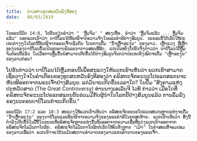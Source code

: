 ```yaml
---
title:  ຂ່າວສານທູດສະຫວັນອົງທີສອງ
date:   06/03/2019
---
```


`ໃນພຣະນິມິດ 14:8, ໂຢຮັນຂຽນຄຳວ່າ " 'ຫຼົ້ມຈົມ' " ສອງເທື່ອ. ຄຳວ່າ "ຫຼົ້ມຈົມແລ້ວ ... ຫຼົ້ມຈົມແລ້ວ" ບອກພວກເຮົາວ່າ ບາບີໂລນໄດ້ຫັນໜີຈາກຄວາມຈິງໃນພຣະຄຳພີຢ່າງສົມບູນ. ນະຄອນນີ້ໄດ້ເຮັດໃຫ້ປະເທດຕ່າງໆໃນໂລກນີ້ຫັນໜີຈາກພຣະເຈົ້າເຊັ່ນກັນ ໂດຍການດື່ມ "ນ້ຳເຫຼົ້າອະງຸ່ນ" ຂອງລາວ. ເຫຼົ້າແວງ ຫຼືເຫຼົ້າອະງຸ່ນຂອງບາບີໂລນນັ້ນເປັນຮູບພາບພັນລະນາການສອນທີ່ຜິດ. ແຕ່ເປັນຫຍັງໂຢຮັນຈຶ່ງກ່າວວ່າ ບາບີໂລນໄດ້ຫຼົ້ມຈົມຕອນນີ້ແລ້ວ ໃນເມື່ອການຫຼົ້ມນັ້ນບໍ່ສາມາດເກີດຂຶ້ນໄດ້ຢ່າງສົມບູນຈົນກວ່າປະເທດທັງໝົດຈະດື່ມ "ເຫຼົ້າອະງຸ່ນ" ຂອງລາວກ່ອນ?`

ໂຢຮັນກ່າວວ່າ ບາບີໂລນໄດ້ຫຼົ້ມຕອນນີ້ເພື່ອສະແດງໃຫ້ພວກເຮົາເຫັນວ່າ ພວກເຮົາສາມາດເຊື່ອວາງໃຈໃນຄຳເຕືອນຂອງທູດສະຫວັນອົງທີສອງວ່າ ຄຣິສຕະຈັກຄະນະໂປຣແຕສແຕນຈະຫັນໜີອອກຈາກພຣະເຈົ້າຢ່າງສົມບູນ. ແຕ່ມັນຈະເກີດຂຶ້ນເວລາໃດ? ໃນປື້ມ "ສົງຄາມແຫ່ງປະຫວັດສາດ (The Great Controversy) ທ່ານນາງເອເລັນຈີ ໄວທ໌ ກ່າວວ່າ ເມື່ອໃດທີ່ຄຣິສຕະຈັກຄະນະໂປຣແຕສແຕນນັ້ນຮ່ວມມືກັບຜູ້ນຳໃນໂລກນີ້ຢ່າງສົມບູນແລ້ວ ການລົ້ມລົງຂອງນະຄອນບາບີໂລນກໍຈະເກີດຂຶ້ນ."

`ພຣະນິມິດ 17:2 ແລະ 18:3 ສະແດງໃຫ້ພວກເຮົາເຫັນວ່າ ຄຣິສຕະຈັກຄະນະໂປຣແຕສແຕນຫຼາຍແຫ່ງຈະດື່ມ "ນ້ຳເຫຼົ້າອະງຸ່ນ" ຂອງບາບີໂລນແລະຫັນໜີຈາກຄວາມຈິງຂອງພຣະຄຳພີໃນຍຸກສຸດທ້າຍ. ພວກເຮົາເຫັນວ່າ ສິ່ງນີ້ກຳລັງເກີດຂຶ້ນໃນມື້ນີ້ໃນຂະນະທີ່ຄຣິສຕະຈັກຫຼາຍແຫ່ງນັ້ນຫັນອອກຈາກຄວາມເຊື່ອທີ່ແບ່ງພວກເຂົາອອກຈາກຄຣິສຕະຈັກໂລມັນກາໂຕລິກ. ຄຣິສຕະຈັກໂລມັນກາໂຕລິກກໍເຮັດໃຫ້ຄົນທັງຫຼາຍ "ເມົາ" ໃນຄຳສອນທີ່ຈອມປອມຂອງລາວເພື່ອວ່າ ພວກເຂົາຈະໄດ້ນະມັດສະການອຳນາດຂອງລາວແທນອຳນາດຂອງພຣະເຈົ້າ.`